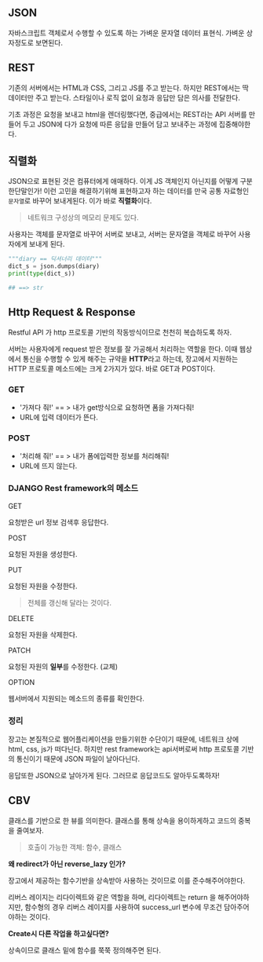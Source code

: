 ## JSON

자바스크립트 객체로서 수행할 수 있도록 하는 가벼운 문자열 데이터 표현식. 가벼운 상자정도로 보면된다.



## REST

기존의 서버에서는 HTML과 CSS, 그리고 JS를 주고 받는다. 하지만 REST에서는 딱 데이터만 주고 받는다. 스타일이나 로직 없이 요청과 응답만 담은 의사를 전달한다.

기초 과정은 요청을 보내고 html을 렌더링했다면, 중급에서는 REST라는 API 서버를 만들어 두고 JSON에 다가 요청에 따른 응답을 만들어 담고 보내주는 과정에 집중해야한다.



## 직렬화

JSON으로 표현된 것은 컴퓨터에게 애매하다. 이게 JS 객체인지 아닌지를 어떻게 구분한단말인가! 이런 고민을 해결하기위해 표현하고자 하는 데이터를 만국 공통 자료형인 `문자열`로 바꾸어 보내게된다. 이가 바로 **직렬화**이다.

> 네트워크 구성상의 메모리 문제도 있다.

사용자는 객체를 문자열로 바꾸어 서버로 보내고, 서버는 문자열을 객체로 바꾸어 사용자에게 보내게 된다.

```python
"""diary == 딕셔너리 데이터"""
dict_s = json.dumps(diary)
print(type(dict_s))

## ==> str
```



## Http Request & Response

 Restful API 가 http 프로토콜 기반의 작동방식이므로 천천히 복습하도록 하자.

 서버는 사용자에게 request 받은 정보를 잘 가공해서 처리하는 역할을 한다. 이때 웹상에서 통신을 수행할 수 있게 해주는 규약을 **HTTP**라고 하는데, 장고에서 지원하는 HTTP 프로토콜 메소드에는 크게 2가지가 있다. 바로 GET과 POST이다.

### GET

- '가져다 줘!' == > 내가 get방식으로 요청하면 폼을 가져다줘!
- URL에 입력 데이터가 뜬다.

### POST

- '처리해 줘!' == > 내가 폼에입력한 정보를 처리해줘!
- URL에 뜨지 않는다.

### DJANGO Rest framework의 메소드

GET

요청받은 url 정보 검색후 응답한다.

POST

요청된 자원을 생성한다.

PUT

요청된 자원을 수정한다.

> 전체를 갱신해 달라는 것이다.

DELETE

요청된 자원을 삭제한다.

PATCH

요청된 자원의 **일부**를 수정한다. (교체)

OPTION

웹서버에서 지원되는 메소드의 종류를 확인한다.

### 정리

장고는 본질적으로 웹어플리케이션을 만들기위한 수단이기 때문에, 네트워크 상에 html, css, js가 떠다닌다. 하지만 rest framework는 api서버로써 http 프로토콜 기반의 통신이기 때문에 JSON 파일이 날아다닌다.

응답또한 JSON으로 날아가게 된다. 그러므로 응답코드도 알아두도록하자!  



## CBV

클래스를 기반으로 한 뷰를 의미한다. 클래스를 통해 상속을 용이하게하고 코드의 중복을 줄여보자.

> 호출이 가능한 객체: 함수, 클래스

**왜 redirect가 아닌 reverse_lazy 인가?**

장고에서 제공하는 함수기반을 상속받아 사용하는 것이므로 이를 준수해주어야한다.

리버스 레이지는 리다이렉트와 같은 역할을 하며, 리다이렉트는 return 을 해주어야하지만, 함수형의 경우 리버스 레이지를 사용하여 success_url 변수에 무조건 담아주어야하는 것이다.

**Create시 다른 작업을 하고싶다면?**

상속이므로 클래스 밑에 함수를 쭉쭉 정의해주면 된다.


